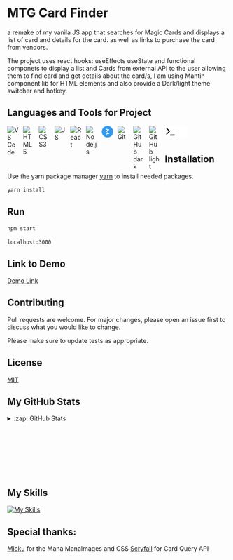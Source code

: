 # MTG Card Finder

a remake of my vanila JS app that searches for Magic Cards and displays a list of card and details for the card. as well as links to purchase the card from vendors.

The project uses react hooks: useEffects useState and functional componets to display a list and Cards from external API to the user allowing them to find card and get details about the card/s, I am using Mantin component lib for HTML elements and also provide a Dark/light theme switcher and hotkey.

## Languages and Tools for Project

<img align="left" alt="VS Code" width="26px" src="https://cdn.jsdelivr.net/gh/devicons/devicon/icons/vscode/vscode-original.svg" style="padding-right:10px;"/>
<img align="left" alt="HTML5" width="26px" src="https://cdn.jsdelivr.net/gh/devicons/devicon/icons/html5/html5-original.svg" style="padding-right:10px;" />
<img align="left" alt="CSS3" width="26px" src="https://cdn.jsdelivr.net/gh/devicons/devicon/icons/css3/css3-original.svg" style="padding-right:10px;" />
<img align="left" alt="JS" width="26px" src="https://cdn.jsdelivr.net/gh/devicons/devicon/icons/javascript/javascript-original.svg" style="padding-right:10px;" />
<img align="left" alt="React" width="26px" src="https://cdn.jsdelivr.net/gh/devicons/devicon/icons/react/react-original.svg" style="padding-right:10px;" />
<img align="left" alt="Node.js" width="26px" src="https://cdn.jsdelivr.net/gh/devicons/devicon/icons/nodejs/nodejs-original.svg" style="padding-right:10px;" />
<img align="left" alt="Mantine" width="26px" src="https://raw.githubusercontent.com/ceckles/ceckles/466b7d15fe408bf7ea313c8a6bdfd9f0d2a12380/img/mantine-logo.svg" style="padding-right:10px;"/>
<img align="left" alt="Git" width="26px" src="https://cdn.jsdelivr.net/gh/devicons/devicon/icons/git/git-original.svg" style="padding-right:10px;" />
<img align="left" alt="GitHub dark" width="26px" src="https://user-images.githubusercontent.com/3369400/139447912-e0f43f33-6d9f-45f8-be46-2df5bbc91289.png#gh-dark-mode-only" style="padding-right:10px;" />
<img align="left" alt="GitHub light" width="26px" src="https://user-images.githubusercontent.com/3369400/139448065-39a229ba-4b06-434b-bc67-616e2ed80c8f.png#gh-light-mode-only" style="padding-right:10px;" />
<img align="left" alt="Terminal light" width="26px" src="https://github.com/codeSTACKr/codeSTACKr/raw/master/img/terminal-light.svg#gh-light-mode-only" />
<img align="left" alt="Terminal dark" width="26px" src="https://github.com/codeSTACKr/codeSTACKr/raw/master/img/terminal-dark.svg#gh-dark-mode-only" />

<br />
<br />

## Installation

Use the yarn package manager [yarn](https://yarnpkg.com/getting-started) to install needed packages.

```bash
yarn install
```

## Run

```bash
npm start
```
```Browser
localhost:3000
```

## Link to Demo

[Demo Link](https://mtgacardfinder.herokuapp.com/)

## Contributing

Pull requests are welcome. For major changes, please open an issue first to discuss what you would like to change.

Please make sure to update tests as appropriate.

## License

[MIT](https://choosealicense.com/licenses/mit/)

## My GitHub Stats
<details>
  <summary>:zap: GitHub Stats</summary>
  <img align="left" alt="ceckles' GitHub Stats" src="https://github-readme-stats.vercel.app/api?username=ceckles&show_icons=true&hide_border=false&theme=slateorange" />
  </details><br/></br><br/><br/><br/><br/><br/>

## My Skills
[![My Skills](https://skillicons.dev/icons?i=bash,bootstrap,cs,css,deno,docker,express,git,html,java,js,jenkins,linux,materialui,mongodb,nodejs,react,swift,ts,vscode)](https://skillicons.dev)

## Special thanks:
   [Micku](https://github.com/micku/mana-cost) for the Mana ManaImages and CSS
   [Scryfall](https://scryfall.com/docs/api) for Card Query API
